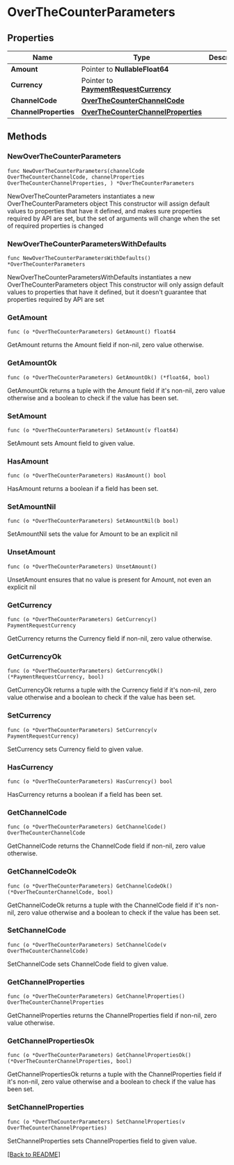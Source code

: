 # OverTheCounterParameters

## Properties

Name | Type | Description | Notes
------------ | ------------- | ------------- | -------------
**Amount** | Pointer to **NullableFloat64** |  | [optional] 
**Currency** | Pointer to [**PaymentRequestCurrency**](PaymentRequestCurrency.md) |  | [optional] 
**ChannelCode** | [**OverTheCounterChannelCode**](OverTheCounterChannelCode.md) |  | 
**ChannelProperties** | [**OverTheCounterChannelProperties**](OverTheCounterChannelProperties.md) |  | 

## Methods

### NewOverTheCounterParameters

`func NewOverTheCounterParameters(channelCode OverTheCounterChannelCode, channelProperties OverTheCounterChannelProperties, ) *OverTheCounterParameters`

NewOverTheCounterParameters instantiates a new OverTheCounterParameters object
This constructor will assign default values to properties that have it defined,
and makes sure properties required by API are set, but the set of arguments
will change when the set of required properties is changed

### NewOverTheCounterParametersWithDefaults

`func NewOverTheCounterParametersWithDefaults() *OverTheCounterParameters`

NewOverTheCounterParametersWithDefaults instantiates a new OverTheCounterParameters object
This constructor will only assign default values to properties that have it defined,
but it doesn't guarantee that properties required by API are set

### GetAmount

`func (o *OverTheCounterParameters) GetAmount() float64`

GetAmount returns the Amount field if non-nil, zero value otherwise.

### GetAmountOk

`func (o *OverTheCounterParameters) GetAmountOk() (*float64, bool)`

GetAmountOk returns a tuple with the Amount field if it's non-nil, zero value otherwise
and a boolean to check if the value has been set.

### SetAmount

`func (o *OverTheCounterParameters) SetAmount(v float64)`

SetAmount sets Amount field to given value.

### HasAmount

`func (o *OverTheCounterParameters) HasAmount() bool`

HasAmount returns a boolean if a field has been set.

### SetAmountNil

`func (o *OverTheCounterParameters) SetAmountNil(b bool)`

 SetAmountNil sets the value for Amount to be an explicit nil

### UnsetAmount
`func (o *OverTheCounterParameters) UnsetAmount()`

UnsetAmount ensures that no value is present for Amount, not even an explicit nil
### GetCurrency

`func (o *OverTheCounterParameters) GetCurrency() PaymentRequestCurrency`

GetCurrency returns the Currency field if non-nil, zero value otherwise.

### GetCurrencyOk

`func (o *OverTheCounterParameters) GetCurrencyOk() (*PaymentRequestCurrency, bool)`

GetCurrencyOk returns a tuple with the Currency field if it's non-nil, zero value otherwise
and a boolean to check if the value has been set.

### SetCurrency

`func (o *OverTheCounterParameters) SetCurrency(v PaymentRequestCurrency)`

SetCurrency sets Currency field to given value.

### HasCurrency

`func (o *OverTheCounterParameters) HasCurrency() bool`

HasCurrency returns a boolean if a field has been set.

### GetChannelCode

`func (o *OverTheCounterParameters) GetChannelCode() OverTheCounterChannelCode`

GetChannelCode returns the ChannelCode field if non-nil, zero value otherwise.

### GetChannelCodeOk

`func (o *OverTheCounterParameters) GetChannelCodeOk() (*OverTheCounterChannelCode, bool)`

GetChannelCodeOk returns a tuple with the ChannelCode field if it's non-nil, zero value otherwise
and a boolean to check if the value has been set.

### SetChannelCode

`func (o *OverTheCounterParameters) SetChannelCode(v OverTheCounterChannelCode)`

SetChannelCode sets ChannelCode field to given value.


### GetChannelProperties

`func (o *OverTheCounterParameters) GetChannelProperties() OverTheCounterChannelProperties`

GetChannelProperties returns the ChannelProperties field if non-nil, zero value otherwise.

### GetChannelPropertiesOk

`func (o *OverTheCounterParameters) GetChannelPropertiesOk() (*OverTheCounterChannelProperties, bool)`

GetChannelPropertiesOk returns a tuple with the ChannelProperties field if it's non-nil, zero value otherwise
and a boolean to check if the value has been set.

### SetChannelProperties

`func (o *OverTheCounterParameters) SetChannelProperties(v OverTheCounterChannelProperties)`

SetChannelProperties sets ChannelProperties field to given value.



[[Back to README]](../../README.md)


